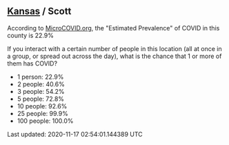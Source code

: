 
## [Kansas](/united-states/kansas) / Scott

According to [MicroCOVID.org](http://microcovid.org),
the "Estimated Prevalence" of COVID in this county is 22.9%

If you interact with a certain number of people in this location
(all at once in a group, or spread out across the day), what is the chance that
1 or more of them has COVID?

- 1 person: 22.9%
- 2 people: 40.6%
- 3 people: 54.2%
- 5 people: 72.8%
- 10 people: 92.6%
- 25 people: 99.9%
- 100 people: 100.0%

Last updated: 2020-11-17 02:54:01.144389 UTC
